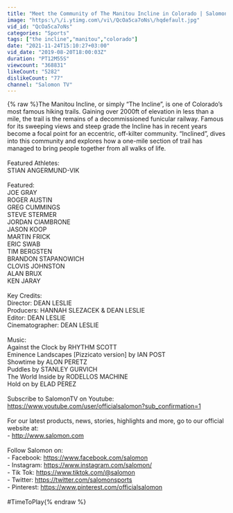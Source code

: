 ```yaml
---
title: "Meet the Community of The Manitou Incline in Colorado | Salomon TV"
image: "https:\/\/i.ytimg.com\/vi\/QcOa5ca7oNs\/hqdefault.jpg"
vid_id: "QcOa5ca7oNs"
categories: "Sports"
tags: ["the incline","manitou","colorado"]
date: "2021-11-24T15:10:27+03:00"
vid_date: "2019-08-20T18:00:03Z"
duration: "PT12M55S"
viewcount: "368831"
likeCount: "5282"
dislikeCount: "77"
channel: "Salomon TV"
---
```

{% raw %}The Manitou Incline, or simply “The Incline”, is one of Colorado’s most famous hiking trails. Gaining over 2000ft of elevation in less than a mile, the trail is the remains of a decommissioned funicular railway. Famous for its sweeping views and steep grade the Incline has in recent years become a focal point for an eccentric, off-kilter community. “Inclined”, dives into this community and explores how a one-mile section of trail has managed to bring people together from all walks of life.<br /><br />Featured Athletes:<br />STIAN ANGERMUND-VIK<br /><br />Featured:<br />JOE GRAY<br />ROGER AUSTIN<br />GREG CUMMINGS<br />STEVE STERMER<br />JORDAN CIAMBRONE<br />JASON KOOP<br />MARTIN FRICK<br />ERIC SWAB<br />TIM BERGSTEN<br />BRANDON STAPANOWICH<br />CLOVIS JOHNSTON<br />ALAN BRUX<br />KEN JARAY<br /><br />Key Credits:<br />Director: DEAN LESLIE<br />Producers: HANNAH SLEZACEK &amp; DEAN LESLIE<br />Editor: DEAN LESLIE<br />Cinematographer: DEAN LESLIE<br /><br />Music:<br />Against the Clock by RHYTHM SCOTT<br />Eminence Landscapes [Pizzicato version] by IAN POST<br />Showtime by ALON PERETZ<br />Puddles by STANLEY GURVICH<br />The World Inside by RODELLOS MACHINE<br />Hold on by ELAD PEREZ<br /><br />Subscribe to SalomonTV on Youtube: <br /><a rel="nofollow" target="blank" href="https://www.youtube.com/user/officialsalomon?sub_confirmation=1">https://www.youtube.com/user/officialsalomon?sub_confirmation=1</a><br /><br />For our latest products, news, stories, highlights and more, go to our official website at:<br />- <a rel="nofollow" target="blank" href="http://www.salomon.com">http://www.salomon.com</a><br /><br />Follow Salomon on:<br />- Facebook: <a rel="nofollow" target="blank" href="https://www.facebook.com/salomon">https://www.facebook.com/salomon</a><br />- Instagram: <a rel="nofollow" target="blank" href="https://www.instagram.com/salomon/">https://www.instagram.com/salomon/</a><br />- Tik Tok: <a rel="nofollow" target="blank" href="https://www.tiktok.com/@salomon">https://www.tiktok.com/@salomon</a><br />- Twitter: <a rel="nofollow" target="blank" href="https://twitter.com/salomonsports">https://twitter.com/salomonsports</a><br />- Pinterest: <a rel="nofollow" target="blank" href="https://www.pinterest.com/officialsalomon">https://www.pinterest.com/officialsalomon</a><br /><br />#TimeToPlay{% endraw %}
